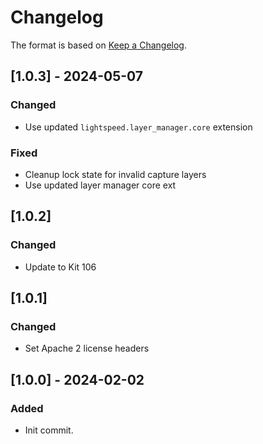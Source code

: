 # Changelog
The format is based on [Keep a Changelog](https://keepachangelog.com/en/1.0.0/).

## [1.0.3] - 2024-05-07
### Changed
- Use updated `lightspeed.layer_manager.core` extension

### Fixed
- Cleanup lock state for invalid capture layers
- Use updated layer manager core ext

## [1.0.2]
### Changed
- Update to Kit 106

## [1.0.1]
### Changed
- Set Apache 2 license headers

## [1.0.0] - 2024-02-02
### Added
- Init commit.
